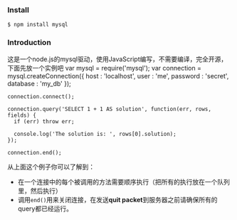 ### Install
    $ npm install mysql
### Introduction
这是一个node.js的mysql驱动，使用JavaScript编写，不需要编译，完全开源，下面先放一个实例吧
    var mysql      = require('mysql');
    var connection = mysql.createConnection({
      host     : 'localhost',
      user     : 'me',
      password : 'secret',
      database : 'my_db'
    });

    connection.connect();

    connection.query('SELECT 1 + 1 AS solution', function(err, rows, fields) {
      if (err) throw err;

      console.log('The solution is: ', rows[0].solution);
    });

    connection.end();
从上面这个例子你可以了解到：
* 在一个连接中的每个被调用的方法需要顺序执行（把所有的执行放在一个队列里，然后执行）
* 调用`end()`用来关闭连接，在发送**quit packet**到服务器之前请确保所有的query都已经运行。
